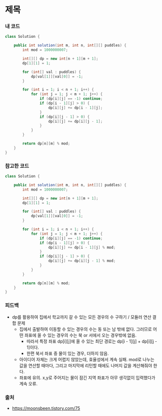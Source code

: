 # 제목

>

### 내 코드

```java
class Solution {

    public int solution(int m, int n, int[][] puddles) {
        int mod = 1000000007;

        int[][] dp = new int[n + 1][m + 1];
        dp[1][1] = 1;

        for (int[] val : puddles) {
            dp[val[1]][val[0]] = -1;
        }

        for (int i = 1; i < n + 1; i++) {
            for (int j = 1; j < m + 1; j++) {
                if (dp[i][j] == -1) continue;
                if (dp[i - 1][j] > 0) {
                    dp[i][j] += dp[i - 1][j];
                }
                if (dp[i][j - 1] > 0) {
                    dp[i][j] += dp[i][j - 1];
                }
            }
        }

        return dp[n][m] % mod;
    }
}
```

### 참고한 코드

```java
class Solution {

    public int solution(int m, int n, int[][] puddles) {
        int mod = 1000000007;

        int[][] dp = new int[n + 1][m + 1];
        dp[1][1] = 1;

        for (int[] val : puddles) {
            dp[val[1]][val[0]] = -1;
        }

        for (int i = 1; i < n + 1; i++) {
            for (int j = 1; j < m + 1; j++) {
                if (dp[i][j] == -1) continue;
                if (dp[i - 1][j] > 0) {
                    dp[i][j] += dp[i - 1][j] % mod;
                }
                if (dp[i][j - 1] > 0) {
                    dp[i][j] += dp[i][j - 1] % mod;
                }
            }
        }

        return dp[n][m] % mod;
    }
}
```

### 피드백

- dp를 활용하여 집에서 학교까지 갈 수 있는 모든 경우의 수 구하기 / 모듈러 연산 결합 문제
    - 집에서 출발하여 이동할 수 있는 경우의 수는 동 또는 남 밖에 없다. 그러므로 어떤 좌표에 올 수 있는 경우의 수는 북 or 서에서 오는 경우밖에 없음.
        - 따라서 특정 좌표 dp[i][j]에 올 수 있는 최단 경로는 dp[i - 1][j] + dp[i][j - 1]이다.
        - 한편 북서 좌표 중 물이 있는 경우, 더하지 않음.
    - 아이디어 자체는 크게 어렵지 않았는데, 효율성에서 계속 실패. mod로 나누는 값을 연산할 때마다, 그리고 마지막에 리턴할 때에도 나머지 값을 계산해줘야 한다.
    - 좌표에 유의. x,y로 주어지는 물이 잠긴 지역 좌표가 아무 생각없이 입력했다가 계속 오류.

### 출처

- https://moonsbeen.tistory.com/75
